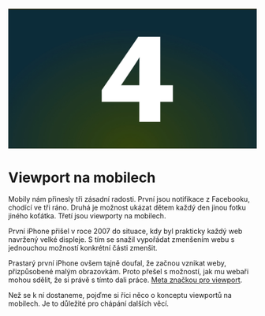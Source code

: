 ![Kapitola 4](dist/images/original/numbers/004.jpg)

# Viewport na mobilech

Mobily nám přinesly tři zásadní radosti. První jsou notifikace z Facebooku, chodící ve tři ráno. Druhá je možnost ukázat dětem každý den jinou fotku jiného koťátka. Třetí jsou viewporty na mobilech.

První iPhone přišel v roce 2007 do situace, kdy byl prakticky každý web navržený velké displeje. S tím se snažil vypořádat zmenšením webu s jednouchou možností konkrétní části zmenšit. 

Prastarý první iPhone ovšem tajně doufal, že začnou vznikat weby, přizpůsobené malým obrazovkám. Proto přešel s možností, jak mu webaři mohou sdělit, že si právě s tímto dali práce. [Meta značkou pro viewport](viewport-meta.md).

Než se k ní dostaneme, pojďme si říci něco o konceptu viewportů na mobilech. Je to důležité pro chápání dalších věcí.


